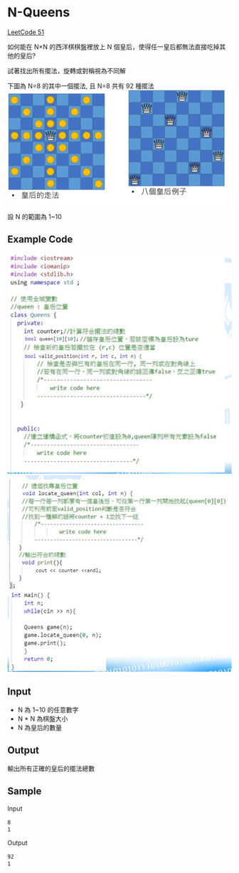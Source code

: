 # N-Queens

[LeetCode 51](https://leetcode.com/problems/n-queens)

如何能在 N×N 的西洋棋棋盤裡放上 N 個皇后，使得任一皇后都無法直接吃掉其他的皇后?

試著找出所有擺法，旋轉或對稱視為不同解

下圖為 N=8 的其中一個擺法, 且 N=8 共有 92 種擺法
![](queens.png)

設 N 的範圍為 1~10

## Example Code

![](code1.png)
![](code2.png)

## Input

- N 為 1~10 的任意數字
- N \* N 為棋盤大小
- N 為皇后的數量

## Output

輸出所有正確的皇后的擺法總數

## Sample

Input

```
8
1
```

Output

```
92
1

```
